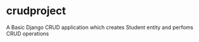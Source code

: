 # crudproject
A Basic Django CRUD application which creates Student entity and perfoms CRUD operations
